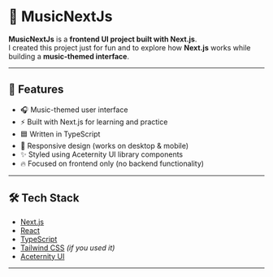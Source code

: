 # 🎵 MusicNextJs

**MusicNextJs** is a **frontend UI project built with Next.js**.  
I created this project just for fun and to explore how **Next.js** works while building a **music-themed interface**.  

---

## 🚀 Features
- 🎧 Music-themed user interface  
- ⚡ Built with Next.js for learning and practice  
- 🟦 Written in TypeScript  
- 🎨 Responsive design (works on desktop & mobile)  
- ✨ Styled using Aceternity UI library components  
- 🔥 Focused on frontend only (no backend functionality)  

---

## 🛠️ Tech Stack
- [Next.js](https://nextjs.org/)  
- [React](https://react.dev/)  
- [TypeScript](https://www.typescriptlang.org/)  
- [Tailwind CSS](https://tailwindcss.com/) *(if you used it)*  
- [Aceternity UI](https://ui.aceternity.com/)  

---